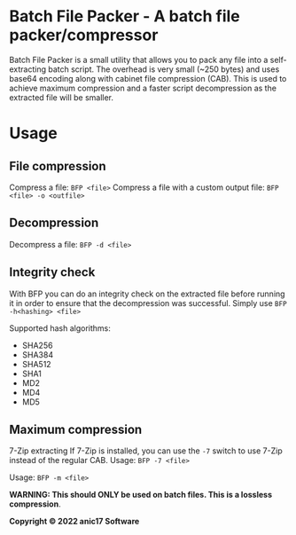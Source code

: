 # Batch File Packer - A batch file packer/compressor

Batch File Packer is a small utility that allows you to pack any file into a self-extracting batch script. The overhead is very small (~250 bytes) and uses base64 encoding along with cabinet file compression (CAB). This is used to achieve maximum compression and a faster script decompression as the extracted file will be smaller.

# Usage

## File compression

Compress a file: `BFP <file>`
Compress a file with a custom output file: `BFP <file> -o <outfile>`

## Decompression
Decompress a file: `BFP -d <file>`

## Integrity check 

With BFP you can do an integrity check on the extracted file before running it in order to ensure that the decompression was successful.
Simply use `BFP -h<hashing> <file>`

Supported hash algorithms:

- SHA256
- SHA384
- SHA512
- SHA1
- MD2
- MD4
- MD5

## Maximum compression

7-Zip extracting
If 7-Zip is installed, you can use the `-7` switch to use 7-Zip instead of the regular CAB.
Usage: 
`BFP -7 <file>`



Usage:
`BFP -m <file>`

**WARNING: This should ONLY be used on batch files. This is a lossless compression**.

**Copyright &copy; 2022 anic17 Software**
